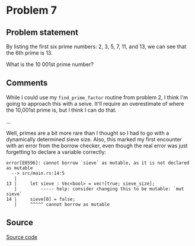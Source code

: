 # Problem 7

## Problem statement

By listing the first six prime numbers: 2, 3, 5, 7, 11, and 13, we can
see that the 6th prime is 13.

What is the 10 001st prime number?

## Comments

While I could use my `find_prime_factor` routine from problem 2, I
think I'm going to approach this with a seive. It'll require an
overestimate of where the 10,001st prime is, but I think I can do
that.

...

Well, primes are a bit more rare than I thought so I had to go with a
dynamically determined sieve size. Also, this marked my first
encounter with an error from the borrow checker, even though the real
error was just forgetting to declare a variable correctly:

    error[E0596]: cannot borrow `sieve` as mutable, as it is not declared as mutable
      --> src/main.rs:14:5
       |
    13 |     let sieve : Vec<bool> = vec![true; sieve_size];
       |         ----- help: consider changing this to be mutable: `mut sieve`
    14 |     sieve[0] = false;
       |     ^^^^^ cannot borrow as mutable


## Source

[Source code](https://github.com/fizbin/pe100challenge/blob/master{{page.url}}src/main.rs)
